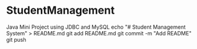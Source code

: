 # StudentManagement
Java Mini Project using JDBC and MySQL
echo "# Student Management System" > README.md
git add README.md
git commit -m "Add README"
git push

